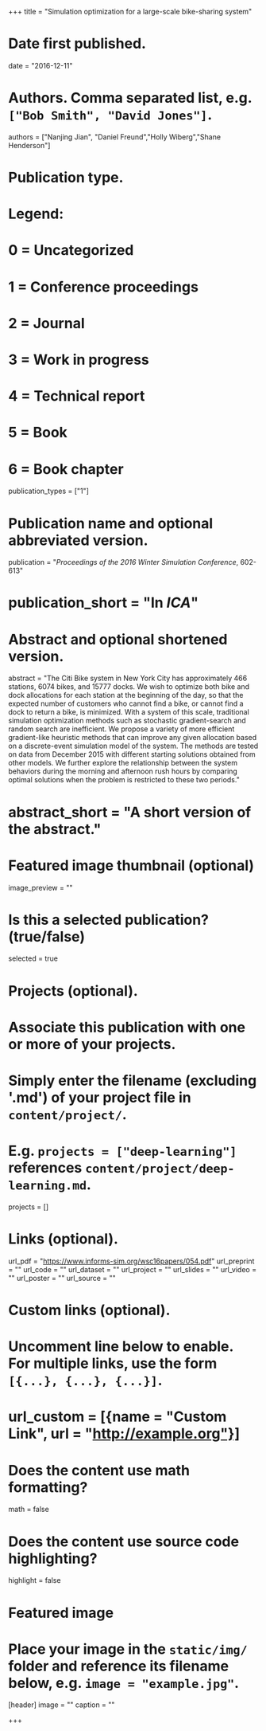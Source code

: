 +++
title = "Simulation optimization for a large-scale bike-sharing system"

# Date first published.
date = "2016-12-11"

# Authors. Comma separated list, e.g. `["Bob Smith", "David Jones"]`.
authors = ["Nanjing Jian", "Daniel Freund","Holly Wiberg","Shane Henderson"]

# Publication type.
# Legend:
# 0 = Uncategorized
# 1 = Conference proceedings
# 2 = Journal
# 3 = Work in progress
# 4 = Technical report
# 5 = Book
# 6 = Book chapter
publication_types = ["1"]

# Publication name and optional abbreviated version.
publication = "*Proceedings of the 2016 Winter Simulation Conference*, 602-613"
# publication_short = "In *ICA*"

# Abstract and optional shortened version.
abstract = "The Citi Bike system in New York City has approximately 466 stations, 6074 bikes, and 15777 docks. We wish to optimize both bike and dock allocations for each station at the beginning of the day, so that the expected number of customers who cannot find a bike, or cannot find a dock to return a bike, is minimized. With a system of this scale, traditional simulation optimization methods such as stochastic gradient-search and random search are inefficient. We propose a variety of more efficient gradient-like heuristic methods that can improve any given allocation based on a discrete-event simulation model of the system. The methods are tested on data from December 2015 with different starting solutions obtained from other models. We further explore the relationship between the system behaviors during the morning and afternoon rush hours by comparing optimal solutions when the problem is restricted to these two periods."
# abstract_short = "A short version of the abstract."

# Featured image thumbnail (optional)
image_preview = ""

# Is this a selected publication? (true/false)
selected = true

# Projects (optional).
#   Associate this publication with one or more of your projects.
#   Simply enter the filename (excluding '.md') of your project file in `content/project/`.
#   E.g. `projects = ["deep-learning"]` references `content/project/deep-learning.md`.
projects = []

# Links (optional).
url_pdf = "https://www.informs-sim.org/wsc16papers/054.pdf"
url_preprint = ""
url_code = ""
url_dataset = ""
url_project = ""
url_slides = ""
url_video = ""
url_poster = ""
url_source = ""

# Custom links (optional).
#   Uncomment line below to enable. For multiple links, use the form `[{...}, {...}, {...}]`.
# url_custom = [{name = "Custom Link", url = "http://example.org"}]

# Does the content use math formatting?
math = false

# Does the content use source code highlighting?
highlight = false

# Featured image
# Place your image in the `static/img/` folder and reference its filename below, e.g. `image = "example.jpg"`.
[header]
image = ""
caption = ""

+++